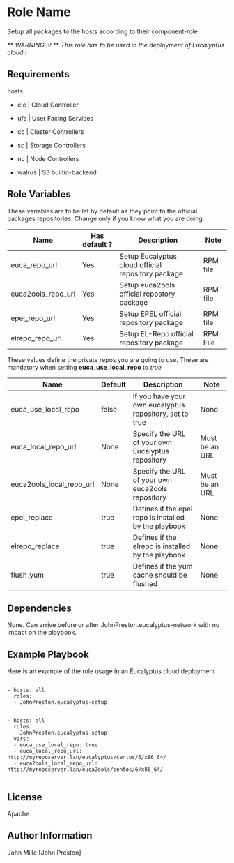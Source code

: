 Role Name
=========

Setup all packages to the hosts according to their component-role

** *WARNING !!!* **
*This role has to be used in the deployment of Eucalyptus cloud !*

Requirements
------------

hosts:

- clc | Cloud Controller

- ufs | User Facing Services

- cc | Cluster Controllers

- sc | Storage Controllers

- nc | Node Controllers

- walrus | S3 builtin-backend

Role Variables
--------------

These variables are to be let by default as they point to the official packages repositories. Change only if you know what you are doing.

| Name | Has default ? | Description | Note
|--- |--- |--- |---
| euca_repo_url | Yes | Setup Eucalyptus cloud official repository package | RPM file
| euca2ools_repo_url | Yes | Setup euca2ools official repostory package | RPM file
| epel_repo_url | Yes | Setup EPEL official repository package | RPM file
| elrepo_repo_url | Yes | Setup EL-Repo official repository package | RPM File


These values define the private repos you are going to use. These are mandatory when setting **euca_use_local_repo** to *true*

| Name | Default | Description | Note
|--- |--- |--- |---
| euca_use_local_repo| false | If you have your own eucalyptus repository, set to true | None
| euca_local_repo_url | None | Specify the URL of your own Eucalyptus repository | Must be an URL
| euca2ools_local_repo_url | None | Specify the URL of your own euca2ools repository | Must be an URL
| epel_replace | true | Defines if the epel repo is installed by the playbook | None
| elrepo_replace | true | Defines if the elrepo is installed by the playbook | None
| flush_yum | true | Defines if the yum cache should be flushed | None

Dependencies
------------

None. Can arrive before or after JohnPreston.eucalyptus-network with no impact on the playbook.

Example Playbook
----------------

Here is an example of the role usage in an Eucalyptus cloud deployment

```

- hosts: all
  roles:
  - JohnPreston.eucalyptus-setup

```

```

- hosts: all
  roles:
  - JohnPreston.eucalyptus-setup
  vars:
  - euca_use_local_repo: true
  - euca_local_repo_url: http://myreposerver.lan/eucalyptus/centos/6/x86_64/
  - euca2ools_local_repo_url: http://myreposerver.lan/euca2ools/centos/6/x86_64/


```


License
-------

Apache

Author Information
------------------

John Mille [John Preston]
